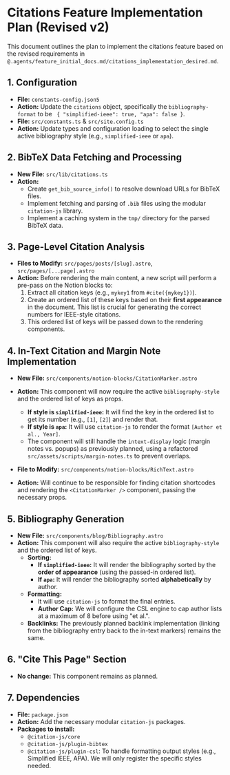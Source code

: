 # Citations Feature Implementation Plan (Revised v2)

This document outlines the plan to implement the citations feature based on the revised requirements in `@.agents/feature_initial_docs.md/citations_implementation_desired.md`.

## 1. Configuration

- **File:** `constants-config.json5`
- **Action:** Update the `citations` object, specifically the `bibliography-format` to be ` { "simplified-ieee": true, "apa": false }`.
- **File:** `src/constants.ts` & `src/site.config.ts`
- **Action:** Update types and configuration loading to select the single active bibliography style (e.g., `simplified-ieee` or `apa`).

## 2. BibTeX Data Fetching and Processing

- **New File:** `src/lib/citations.ts`
- **Action:**
    - Create `get_bib_source_info()` to resolve download URLs for BibTeX files.
    - Implement fetching and parsing of `.bib` files using the modular `citation-js` library.
    - Implement a caching system in the `tmp/` directory for the parsed BibTeX data.

## 3. Page-Level Citation Analysis

- **Files to Modify:** `src/pages/posts/[slug].astro`, `src/pages/[...page].astro`
- **Action:** Before rendering the main content, a new script will perform a pre-pass on the Notion blocks to:
    1.  Extract all citation keys (e.g., `mykey1` from `#cite({mykey1})`).
    2.  Create an ordered list of these keys based on their **first appearance** in the document. This list is crucial for generating the correct numbers for IEEE-style citations.
    3.  This ordered list of keys will be passed down to the rendering components.

## 4. In-Text Citation and Margin Note Implementation

- **New File:** `src/components/notion-blocks/CitationMarker.astro`
- **Action:** This component will now require the active `bibliography-style` and the ordered list of keys as props.
    - **If style is `simplified-ieee`:** It will find the key in the ordered list to get its number (e.g., `[1]`, `[2]`) and render that.
    - **If style is `apa`:** It will use `citation-js` to render the format `[Author et al., Year]`.
    - The component will still handle the `intext-display` logic (margin notes vs. popups) as previously planned, using a refactored `src/assets/scripts/margin-notes.ts` to prevent overlaps.

- **File to Modify:** `src/components/notion-blocks/RichText.astro`
- **Action:** Will continue to be responsible for finding citation shortcodes and rendering the `<CitationMarker />` component, passing the necessary props.

## 5. Bibliography Generation

- **New File:** `src/components/blog/Bibliography.astro`
- **Action:** This component will also require the active `bibliography-style` and the ordered list of keys.
    - **Sorting:**
        - **If `simplified-ieee`:** It will render the bibliography sorted by the **order of appearance** (using the passed-in ordered list).
        - **If `apa`:** It will render the bibliography sorted **alphabetically** by author.
    - **Formatting:**
        - It will use `citation-js` to format the final entries.
        - **Author Cap:** We will configure the CSL engine to cap author lists at a maximum of 8 before using "et al.".
    - **Backlinks:** The previously planned backlink implementation (linking from the bibliography entry back to the in-text markers) remains the same.

## 6. "Cite This Page" Section

- **No change:** This component remains as planned.

## 7. Dependencies

- **File:** `package.json`
- **Action:** Add the necessary modular `citation-js` packages.
- **Packages to install:**
    - `@citation-js/core`
    - `@citation-js/plugin-bibtex`
    - `@citation-js/plugin-csl`: To handle formatting output styles (e.g., Simplified IEEE, APA). We will only register the specific styles needed.